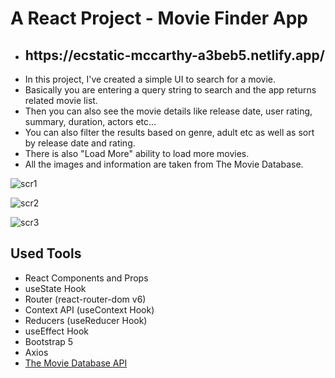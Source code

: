 # A React Project - Movie Finder App

 * <h2> https://ecstatic-mccarthy-a3beb5.netlify.app/ </h2>
 * In this project, I've created a simple UI to search for a movie.
 * Basically you are entering a query string to search and the app returns related movie list. 
 * Then you can also see the movie details like release date, user rating, summary, duration, actors etc...
 * You can also filter the results based on genre, adult etc as well as sort by release date and rating.
 * There is also "Load More" ability to load more movies.
 * All the images and information are taken from The Movie Database.

![scr1](https://user-images.githubusercontent.com/50502928/155378685-02db98d5-10b9-4c1f-8356-76a8d311c3f9.jpg)

![scr2](https://user-images.githubusercontent.com/50502928/155378715-9c830b19-d70a-470a-a196-2b6c8be799f9.jpg)

![scr3](https://user-images.githubusercontent.com/50502928/155378737-18f74d5c-6644-4651-a20a-e63b40b43385.jpg)

## Used Tools
 * React Components and Props
 * useState Hook
 * Router (react-router-dom v6)
 * Context API (useContext Hook)
 * Reducers (useReducer Hook)
 * useEffect Hook  
 * Bootstrap 5
 * Axios
 * [The Movie Database API](https://developers.themoviedb.org/3/)
